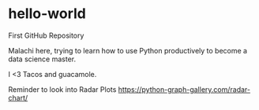 # hello-world
First GitHub Repository

Malachi here, trying to learn how to use Python productively to become a data science master. 

I <3 Tacos and guacamole. 

Reminder to look into Radar Plots
https://python-graph-gallery.com/radar-chart/
